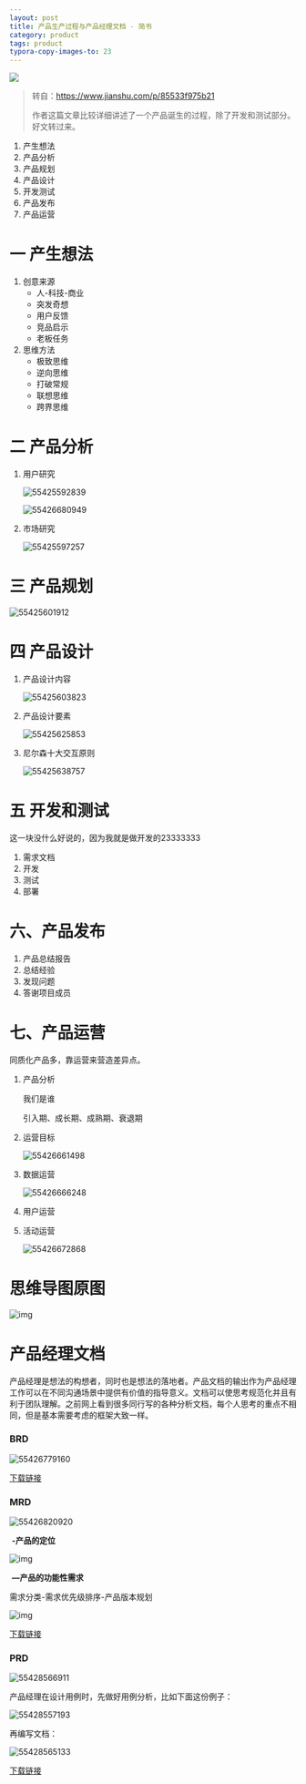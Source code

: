 ```yaml
---
layout: post
title: 产品生产过程与产品经理文档 - 简书
category: product
tags: product
typora-copy-images-to: 23
---
```

![](https://cdn.kelu.org/blog/tags/product-market-fit.jpg)

> 转自：<https://www.jianshu.com/p/85533f975b21>
>
> 作者这篇文章比较详细讲述了一个产品诞生的过程，除了开发和测试部分。好文转过来。

1. 产生想法
2. 产品分析
3. 产品规划
4. 产品设计
5. 开发测试
6. 产品发布
7. 产品运营



# 一 产生想法

1. 创意来源
   * 人-科技-商业
   * 突发奇想
   * 用户反馈
   * 竞品启示
   * 老板任务
2. 思维方法
   * 极致思维
   * 逆向思维
   * 打破常规
   * 联想思维
   * 跨界思维

# 二 产品分析

1. 用户研究

   ![55425592839](https://cdn.kelu.org/blog/2019/04/1554255928390.jpg)

   ![55426680949](https://cdn.kelu.org/blog/2019/04/1554266809498.jpg)

2. 市场研究

   ![55425597257](https://cdn.kelu.org/blog/2019/04/1554255972571.jpg)

# 三 产品规划

![55425601912](https://cdn.kelu.org/blog/2019/04/1554256019126.jpg)

# 四 产品设计

1. 产品设计内容

   ![55425603823](https://cdn.kelu.org/blog/2019/04/1554256038236.jpg)

2. 产品设计要素

   ![55425625853](https://cdn.kelu.org/blog/2019/04/1554256258534.jpg)

3. 尼尔森十大交互原则

   ![55425638757](https://cdn.kelu.org/blog/2019/04/1554256387570.jpg)

# 五 开发和测试

这一块没什么好说的，因为我就是做开发的23333333

1. 需求文档
2. 开发
3. 测试
4. 部署

# 六、产品发布

1. 产品总结报告
2. 总结经验
3. 发现问题
4. 答谢项目成员

# 七、产品运营

同质化产品多，靠运营来营造差异点。

1. 产品分析

   我们是谁

   引入期、成长期、成熟期、衰退期

2. 运营目标

   ![55426661498](https://cdn.kelu.org/blog/2019/04/1554266614987.jpg)

3. 数据运营

   ![55426666248](https://cdn.kelu.org/blog/2019/04/1554266662483.jpg)

4. 用户运营

5. 活动运营

   ![55426672868](https://cdn.kelu.org/blog/2019/04/1554266728685.jpg)



# 思维导图原图

![img](https://cdn.kelu.org/blog/2019/04/1806515-a07efb87a879d244.jpg)

# 产品经理文档

产品经理是想法的构想者，同时也是想法的落地者。产品文档的输出作为产品经理工作可以在不同沟通场景中提供有价值的指导意义。文档可以使思考规范化并且有利于团队理解。之前网上看到很多同行写的各种分析文档，每个人思考的重点不相同，但是基本需要考虑的框架大致一样。

### BRD

![55426779160](https://cdn.kelu.org/blog/2019/04/1554267791602.jpg)

[下载链接](https://cdn.kelu.org/blog/2019/04/产品商业需求文档BRD.docx)

### MRD

![55426820920](https://cdn.kelu.org/blog/2019/04/1554268209201.jpg)

​      **-产品的定位**

![img](https://cdn.kelu.org/blog/2019/04/1806515-d111afcbefee3b3d.jpg)

​       **—产品的功能性需求**

需求分类-需求优先级排序-产品版本规划

![img](https://cdn.kelu.org/blog/2019/04/1806515-0ec3ab61464f6c61.jpg)

[下载链接](https://cdn.kelu.org/blog/2019/04/产品市场需求文档MRD.docx)

### PRD

![55428566911](https://cdn.kelu.org/blog/2019/04/1554285669110.jpg)

产品经理在设计用例时，先做好用例分析，比如下面这份例子：

![55428557193](https://cdn.kelu.org/blog/2019/04/1554285571937.jpg)

再编写文档：

![55428565133](https://cdn.kelu.org/blog/2019/04/1554285651338.jpg)

[下载链接](https://cdn.kelu.org/blog/2019/04/产品需求文档PRD.docx)